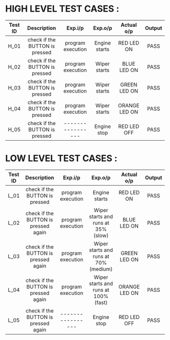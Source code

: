 # HIGH LEVEL TEST CASES :

|Test ID|	Description|	Exp.i/p|	Exp.o/p|	Actual o/p|	Output|
|:------:|:---------:|:--------:|:-------:|:----------:|:-----:|
|H_01|	check if the BUTTON is pressed|	program execution|	Engine starts|	RED LED ON|	PASS|
|H_02|	check if the BUTTON is pressed|	program execution|	Wiper starts|	BLUE LED ON|	PASS|
|H_03|	check if the BUTTON is pressed|	program execution|	Wiper starts|	GREEN LED ON|	PASS|
|H_04|	check if the BUTTON is pressed|	program execution|	Wiper starts|	ORANGE LED ON|	PASS|
|H_05|	check if the BUTTON is pressed|	-----------------|	Engine stop|	RED LED OFF| PASS|

# LOW LEVEL TEST CASES :

|Test ID|	Description|	Exp.i/p|	Exp.o/p|	Actual o/p|	Output|
|:-----:|:----------:|:--------:|:------:|:-----------:|:-----:|
|L_01|	check if the BUTTON is pressed|	program execution|	Engine starts|	RED LED ON	|PASS|
|L_02|	check if the BUTTON is pressed again|	program execution|	Wiper starts and runs at 35% (slow)|	BLUE LED ON	|PASS|
|L_03|	check if the BUTTON is pressed again|	program execution|	Wiper starts and runs at 70% (medium)|	GREEN LED ON	|PASS|
|L_04|	check if the BUTTON is pressed again|	program execution|	Wiper starts and runs at 100% (fast)|	ORANGE LED ON	|PASS|
|L_05|	check if the BUTTON is pressed again|	-----------------|	Engine stop|	RED LED OFF	|PASS|
